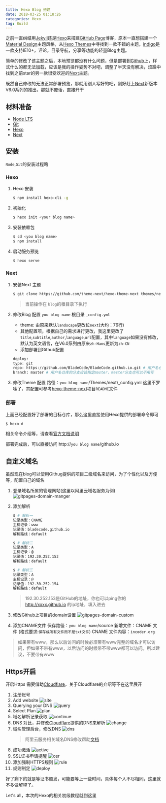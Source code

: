 ```yaml
---
title: Hexo Blog 搭建
date: 2018-03-25 01:18:26
categories: Hexo
tag: Build
---
```


之前一直纠结用[Jekyll](https://jekyllrb.com)还是[Hexo](https://hexo.io)来搭建[GitHub Page](https://pages.github.com)博客，原本一直想搭建一个[Material Design](https://material.io/guidelines)主题风格，从[Hexo Themes](https://hexo.io/themes)中寻找到一款不错的主题，[indigo](https://github.com/yscoder/hexo-theme-indigo)是一款支持IE10+，评论，目录导航，分享等功能的轻量Blog主题。

简单的修改了该主题之后，本地预览都没有什么问题，但是部署到[Github]()上，样式什么的都无法加载，应该是我的操作姿势不对吧，调整了半天没有解决，烦躁中找到之前star的另一款很受欢迎的[Next](https://github.com/iissnan/hexo-theme-next)主题。

既然自己修改的无法正常部署预览，那就用别人写好的吧，刚好赶上[Next](https://github.com/theme-next/hexo-theme-next)新版本V6.0系列的推出，那就不废话，直接开干

<!-- more -->

## 材料准备

* [Node LTS](https://nodejs.org/en/download)
* [Git](https://git-scm.com/downloads)
* [Hexo](https://hexo.io)
* [Next](https://github.com/theme-next/hexo-theme-next)

## 安装

`Node`,`Git`的安装过程略

### Hexo

1. Hexo 安装
    ``` bash
    $ npm install hexo-cli -g
    ```
2. 初始化
    ``` bash
    $ hexo init <your blog name>
    ```
3. 安装依赖包
    ``` bash
    $ cd <you blog name>
    $ npm install
    ```
4. 启动服务预览
    ``` bash
    $ hexo serve
    ```

### Next

1. 安装Next 主题
    ``` bash
    $ git clone https://github.com/theme-next/hexo-theme-next themes/next
    ```
    > 当前操作在 `blog`的根目录下执行

2. 修改Blog 配置
`you blog name` 根目录 `_config.yml`
    * theme: 由原来默认`landscape`更改位`next`(大约：76行)
    * 其他配置项，根据自己的需求进行更改，我这里更改了`title`,`subtitle`,`author`,`language`,`url`配置，其中`language`如果没有修改，默认为英文语言，在V6.0系列由原来`zh-Hans`更新为`zh-CN`
    * 添加部署到Github配置
    ``` bash
    deploy:
    type: git
    repo: https://github.com/BladeCode/BladeCode.github.io.git # 用户名仓库
    branch: master # 用户名仓库的分支应该指定master，master分支也可以不用写
    ```

3. 修改Theme 配置
路径：`you blog name`/Themes/next/_config.yml
这里不罗嗦了，其配置可参考[hexo-theme-next](https://github.com/iissnan/hexo-theme-next)项目`README`文件

### 部署

上面已经配置好了部署的目标仓库，那么这里直接使用Hexo提供的部署命令即可
``` bash
$ hexo d
```
相关命令介绍等，请查看[官方文档说明](https://hexo.io/docs)

部署完成后，可以直接访问 http://`you blog name`/github.io

## 自定义域名

虽然现在blog可以使用Githug提供的项目二级域名来访问，为了个性化以及方便等，配置自己的域名
1. 登录域名所属的管理网站(这里以阿里云域名服务为例)
    ![gitpages-domain-manger](https://res.cloudinary.com/incoder/image/upload/v1525516603/blog/gitpages-domain-manger.png)
2. 添加解析
    ``` bash
    $ # 解析一
    记录类型：CNAME
    主机记录：www
    记录值：bladecode.github.io
    解析路线：default

    $ # 解析二
    记录类型：A
    主机记录：@
    记录值：192.30.252.153
    解析路线：default

    $ # 解析三
    记录类型：A
    主机记录：@
    记录值：192.30.252.154
    解析路线：default
    ```
    > 192.30.252.153是GitHub的地址，你也可以ping你的 http://xxxx.github.io 的ip地址，填入进去

3. 修改Github上项目的domain设置
    ![gitpages-domain-custom](https://res.cloudinary.com/incoder/image/upload/v1525516630/blog/gitpages-domain-custom.png)
4. 添加CNAME文件
保存路径：`you blog name`/source
新增文件：CNAME 文件 (格式要求:`保存成所有文件而不是txt文件`)
CNAME 文件内容：`incoder.org`
> 如果带有www，那么以后访问的时候必须带有www完整的域名才可以访问，但如果不带有www，以后访问的时候带不带www都可以访问。所以建议，不要带有www

## Https开启

开启Https 需要借助[Cloudflare](https://www.cloudflare.com)，关于Cloudflare的介绍等不在这里展开
1. 注册账号
2. Add website
    ![site](https://res.cloudinary.com/incoder/image/upload/v1525516650/blog/gitpages-https-add-site.png)
3. Querying your DNS
    ![query](https://res.cloudinary.com/incoder/image/upload/v1525516664/blog/gitpages-https-dns-query.png)
4. Select Plan
    ![plan](https://res.cloudinary.com/incoder/image/upload/v1525516681/blog/gitpages-https-select-plan.png)
5. 域名解析记录获取
    ![continue](https://res.cloudinary.com/incoder/image/upload/v1525516694/blog/gitpages-https-continue.png)
6. DNS 对比，并修改[Cloudflare]()提供的DNS来解析
    ![change](https://res.cloudinary.com/incoder/image/upload/v1525516714/blog/gitpages-https-change-dns.png)
7. 域名管理后台，修改DNS
    ![dns](https://res.cloudinary.com/incoder/image/upload/v1525516733/blog/gitpages-https-wanwang-dns.png)
    > 阿里云服务相关域名DNS修改帮助[文档](https://help.aliyun.com/knowledge_detail/39844.html)
8. 成功激活
    ![active](https://res.cloudinary.com/incoder/image/upload/v1525516756/blog/gitpages-https-active.png)
9. SSL证书申请提醒
    ![cer](https://res.cloudinary.com/incoder/image/upload/v1525516994/blog/gitpages-https-ssl-cer.png)
10. 添加强制HTTPS规则
    ![rule](https://res.cloudinary.com/incoder/image/upload/v1525517025/blog/gitpages-https-page-rule.png)
11. 规则制定
    ![deploy](https://res.cloudinary.com/incoder/image/upload/v1525517045/blog/gitpages-https-deploy-https.png)

好了剩下的就是等证书颁发，可能要等上一些时间，具体每个人不尽相同，这里就不多做解释了。

Let's all，本次的Hexo的相关初级教程就到这里
